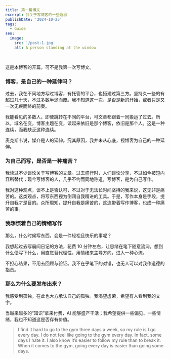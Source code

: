 ```yaml
---
title: 第一篇博文
excerpt: 我关于写博客的一些遐思
publishDate: '2024-10-25'
tags:
  - Guide
seo:
  image:
    src: '/post-1.jpg'
    alt: A person standing at the window

---
```


这是本博客的开篇，可不是我第一次写博文。

### 博客，是自己的一种延伸吗？

过去，我在不同地方写过博客，有托管的平台，也搭建过第三方。坚持久一些的有超过几十天，不过多数半途而废。我不知道这一次，是否是新的开始，或者只是又一次无疾而终的前奏。

我能看见的多数人，即使跳转在不同的平台，可文章都跟着一同搬运了过去。所以，域名在变，博客主题在变，读起来依旧是那个博客，依旧是那个人。这是一种连续，而我缺乏这种连续。

麦克斯韦说，媒介是人的延伸。究其原因，我并未从心底，视博客为自己的一种延伸。

### 为自己而写，是否是一种痛苦？

我读过不少谈论关于写博客的文章。过去盛行时，人们谈论分享，不过如今被短内容所替代；现今写博客的人，几乎不约而同地称道，写博客，是为自己写作。

我对这种观点，谈不上是否认可，不过对于无法长时间坚持的我来说，这无非是痛苦的。这类观点，将写东西视为倒闭自我精进的工具。于是，写作本身是手段，提升自我才是目的。众所周知，提升自我是痛苦的，这连带着写作博客，也成一种痛苦的事。

### 我想惯着自己的情绪写作

那么，什么时候写东西，会是一件轻松且快乐的事呢？

我想起过去写晨间日记的方法，花费 10 分钟左右，让思绪在笔下随意流淌。想到什么便写下什么，用直觉替代理性，用情绪来主导方向，进入一种心流。

不担心结果，不用去回顾与验证。我不在乎笔下的对错，也无人可以对我作道德的指责。

### 那么为什么要发布出来？

我感受到孤独，在此也大方承认自己的孤独。我渴望虚荣，希望有人看到我的文字。

当越来越多的“知识”拿来付费，AI 能够盛产干活；我希望提供一些偏见、一些情绪，我也不知道这是否存有价值。

> I find it hard to go to the gym three days a week, so my rule is I go every day. I do not feel like going to the gym every day. In fact, some days I hate it. I also know it’s easier to follow my rule than to break it. When it comes to the gym, going every day is easier than going some days.
